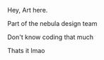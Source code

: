 Hey, Art here.

Part of the nebula design team

Don't know coding that much

Thats it lmao

<!---
artgamer2009/artgamer2009 is a ✨ special ✨ repository because its `README.md` (this file) appears on your GitHub profile.
You can click the Preview link to take a look at your changes.
--->
